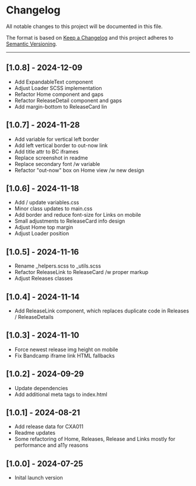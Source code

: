 # Changelog

All notable changes to this project will be documented in this file.

The format is based on [Keep a Changelog](https://keepachangelog.com/en/1.0.0/)
and this project adheres to [Semantic Versioning](https://semver.org/spec/v2.0.0.html).

---

## [1.0.8] - 2024-12-09
* Add ExpandableText component
* Adjust Loader SCSS implementation
* Refactor Home component and gaps
* Refactor ReleaseDetail component and gaps
* Add margin-bottom to ReleaseCard lin

## [1.0.7] - 2024-11-28
* Add variable for vertical left border
* Add left vertical border to out-now link
* Add title attr to BC iframes
* Replace screenshot in readme
* Replace secondary font /w variable
* Refactor "out-now" box on Home view /w new design

## [1.0.6] - 2024-11-18
* Add / update variables.css
* Minor class updates to main.css
* Add border and reduce font-size for Links on mobile
* Small adjustments to ReleaseCard info design
* Adjust Home top margin
* Adjust Loader position

## [1.0.5] - 2024-11-16
* Rename _helpers.scss to _utils.scss
* Refactor ReleaseLink to ReleaseCard /w proper markup
* Adjust Releases classes

## [1.0.4] - 2024-11-14
* Add ReleaseLink component, which replaces duplicate code in Releases / ReleaseDetails

## [1.0.3] - 2024-11-10
* Force newest release img height on mobile
* Fix Bandcamp iframe link HTML fallbacks

## [1.0.2] - 2024-09-29
* Update dependencies
* Add additional meta tags to index.html

## [1.0.1] - 2024-08-21
* Add release data for CXA011
* Readme updates
* Some refactoring of Home, Releases, Release and Links mostly for performance and a11y reasons

## [1.0.0] - 2024-07-25
* Inital launch version
